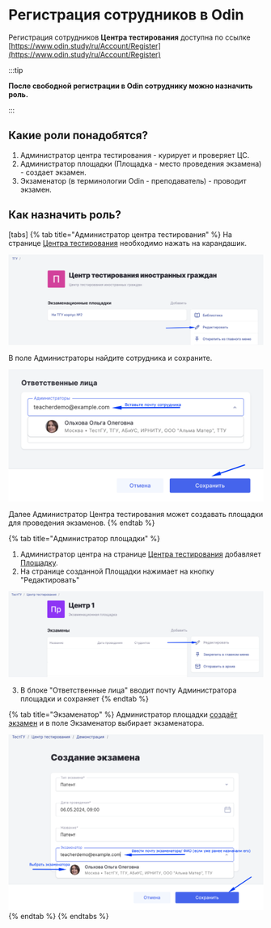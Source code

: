 # Регистрация сотрудников в Odin

Регистрация сотрудников **Центра тестирования** доступна  по ссылке [https://www.odin.study/ru/Account/Register](https://www.odin.study/ru/Account/Register)

:::tip

**После свободной регистрации в Odin сотруднику можно назначить роль.**

:::

## Какие роли понадобятся?

1. Администратор центра тестирования - курирует и проверяет ЦС.
2. Администратор площадки (Площадка - место проведения экзамена) - создает экзамен.
3. Экзаменатор (в терминологии Odin - преподаватель) - проводит экзамен.

## Как назначить роль?

[tabs]
{% tab title="Администратор центра тестирования" %}
На странице [Центра тестирования](https://www.odin.study/ru/Division/Info/2924) необходимо нажать на  карандашик.

![](<../.gitbook/assets/image (225).png>)

В поле Администраторы найдите сотрудника и сохраните.

![](<../.gitbook/assets/image (226).png>)

Далее Администратор Центра тестирования может создавать площадки для проведения экзаменов.
{% endtab %}

{% tab title="Администратор площадки" %}
1. Администратор центра  на странице [Центра тестирования](https://www.odin.study/ru/Division/Info/2924) добавляет [Площадку](dobavit-ploshadki.md).
2. На странице созданной Площадки нажимает на кнопку "Редактировать"

![](<../.gitbook/assets/image (221).png>)

3. В блоке "Ответственные лица" вводит почту Администратора площадки и сохраняет
{% endtab %}

{% tab title="Экзаменатор" %}
Администратор площадки [создаёт экзамен](dobavit-ekzamen.md) и в поле Экзаменатор выбирает экзаменатора.

![](<../.gitbook/assets/image (253).png>)
{% endtab %}
{% endtabs %}

